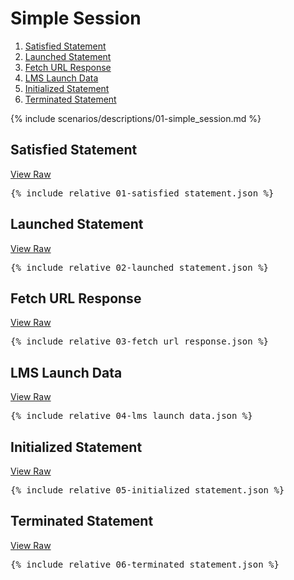 ---
---

# Simple Session

1. [Satisfied Statement](#satisfied-statement)
1. [Launched Statement](#launched-statement)
1. [Fetch URL Response](#fetch-url-response)
1. [LMS Launch Data](#lms-launch-data)
1. [Initialized Statement](#initialized-statement)
1. [Terminated Statement](#terminated-statement)

{% include scenarios/descriptions/01-simple_session.md %}

## Satisfied Statement

[View Raw](01-satisfied_statement.json)

<pre>
{% include_relative 01-satisfied_statement.json %}
</pre>

## Launched Statement

[View Raw](02-launched_statement.json)

<pre>
{% include_relative 02-launched_statement.json %}
</pre>

## Fetch URL Response

[View Raw](03-fetch_url_response.json)

<pre>
{% include_relative 03-fetch_url_response.json %}
</pre>

## LMS Launch Data

[View Raw](04-lms_launch_data.json)

<pre>
{% include_relative 04-lms_launch_data.json %}
</pre>

## Initialized Statement

[View Raw](05-initialized_statement.json)

<pre>
{% include_relative 05-initialized_statement.json %}
</pre>

## Terminated Statement

[View Raw](06-terminated_statement.json)

<pre>
{% include_relative 06-terminated_statement.json %}
</pre>

